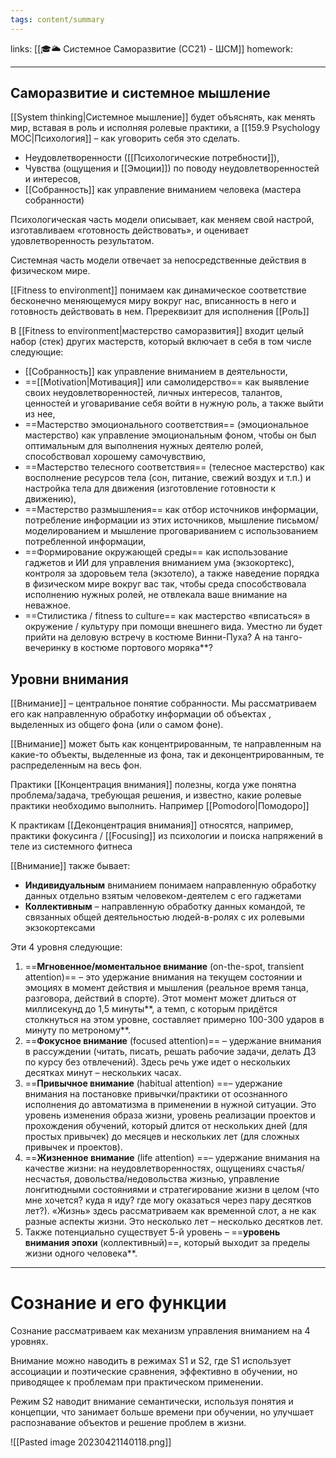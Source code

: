```yaml
---
tags: content/summary
---
```

links: [[🎓🌥️ Системное Саморазвитие (СС21) - ШСМ]]
homework: 

---

## Саморазвитие и системное мышление

[[System thinking|Системное мышление]] будет объяснять, как менять мир, вставая в роль и исполняя ролевые практики, а [[159.9 Psychology MOC|Психология]] – как уговорить себя это сделать.


- Неудовлетворенности ([[Психологические потребности]]), 
- Чувства (ощущения и [[Эмоции]]) по поводу неудовлетворенностей и интересов, 
- [[Собранность]] как управление вниманием человека (мастера собранности)

Психологическая часть модели описывает, как меняем свой настрой, изготавливаем «готовность действовать», и оценивает удовлетворенность результатом.

Системная часть модели отвечает за непосредственные действия в физическом мире. 

[[Fitness to environment]] понимаем как динамическое соответствие бесконечно меняющемуся миру вокруг нас, вписанность в него и готовность действовать в нем. Пререквизит для исполнения [[Роль]]



В [[Fitness to environment|мастерство саморазвития]]  входит целый набор (стек) других мастерств, который включает в себя в том числе следующие:
- [[Собранность]] как управление вниманием в деятельности,
- ==[[Motivation|Мотивация]] или самолидерство== как выявление своих неудовлетворенностей, личных интересов, талантов, ценностей и уговаривание себя войти в нужную роль, а также выйти из нее,
- ==Мастерство эмоционального соответствия== (эмоциональное мастерство) как управление эмоциональным фоном, чтобы он был оптимальным для выполнения нужных деятелю ролей, способствовал хорошему самочувствию,
- ==Мастерство телесного соответствия== (телесное мастерство) как восполнение ресурсов тела (сон, питание, свежий воздух и т.п.) и настройка тела для движения (изготовление готовности к движению),
- ==Мастерство размышления== как отбор источников информации, потребление информации из этих источников, мышление письмом/моделированием и мышление проговариванием с использованием потребленной информации,
- ==Формирование окружающей среды== как использование гаджетов и ИИ для управления вниманием ума (экзокортекс), контроля за здоровьем тела (экзотело), а также наведение порядка в физическом мире вокруг вас так, чтобы среда способствовала исполнению нужных ролей, не отвлекала ваше внимание на неважное.
- ==Стилистика / fitness to culture== как мастерство «вписаться» в окружение / культуру при помощи внешнего вида. Уместно ли будет прийти на деловую встречу в костюме Винни-Пуха? А на танго-вечеринку в костюме портового моряка**?


## Уровни внимания

[[Внимание]] – центральное понятие собранности. Мы рассматриваем его как направленную обработку информации об объектах , выделенных из общего фона (или о самом фоне).

[[Внимание]] может быть как концентрированным, те направленным на какие-то объекты, выделенные из фона, так и деконцентрированным, те распределенным на весь фон.

Практики [[Концентрация внимания]] полезны, когда уже понятна проблема/задача, требующая решения, и известно, какие ролевые практики необходимо выполнить. Например [[Pomodoro|Помодоро]]

К практикам [[Деконцентрация внимания]] относятся, например, практики фокусинга / [[Focusing]]  из психологии и поиска напряжений в теле из системного фитнеса

[[Внимание]] также бывает: 
- **Индивидуальным** вниманием понимаем направленную обработку данных отдельно взятым человеком-деятелем с его гаджетами
- **Коллективным** – направленную обработку данных командой, те связанных общей деятельностью людей-в-ролях с их ролевыми экзокортексами

Эти 4 уровня следующие:
1.  ==**Мгновенное/моментальное внимание** (on-the-spot, transient attention)== – это удержание внимания на текущем состоянии и эмоциях в момент действия и мышления (реальное время танца, разговора, действий в спорте). Этот момент может длиться от миллисекунд до 1,5 минуты**, а темп, с которым придётся столкнуться на этом уровне, составляет примерно 100-300 ударов в минуту по метроному**.
2.  ==**Фокусное внимание** (focused attention)== – удержание внимания в рассуждении (читать, писать, решать рабочие задачи, делать ДЗ по курсу без отвлечений). Здесь речь уже идет о нескольких десятках минут – нескольких часах.
3.  ==**Привычное внимание** (habitual attention) ==– удержание внимания на постановке привычки/практики от осознанного исполнения до автоматизма в применении в нужной ситуации. Это уровень изменения образа жизни, уровень реализации проектов и прохождения обучений, который длится от нескольких дней (для простых привычек) до месяцев и нескольких лет (для сложных привычек и проектов).
4.  ==**Жизненное внимание** (life attention) ==– удержание внимания на качестве жизни: на неудовлетворенностях, ощущениях счастья/несчастья, довольства/недовольства жизнью, управление лонгитюдными состояниями и стратегирование жизни в целом (что мне хочется? куда я иду? где могу оказаться через пару десятков лет?). «Жизнь» здесь рассматриваем как временной слот, а не как разные аспекты жизни. Это несколько лет – несколько десятков лет.
5.  Также потенциально существует 5-й уровень – ==**уровень внимания эпохи** (коллективный)==, который выходит за пределы жизни одного человека**.

---

# Сознание и его функции

Сознание рассматриваем как механизм управления вниманием на 4 уровнях.

Внимание можно наводить в режимах S1 и S2, где S1 использует ассоциации и поэтические сравнения, эффективно в обучении, но приводящее к проблемам при практическом применении.

Режим S2 наводит внимание семантически, используя понятия и концепции, что занимает больше времени при обучении, но улучшает распознавание объектов и решение проблем в жизни.

![[Pasted image 20230421140118.png]]
